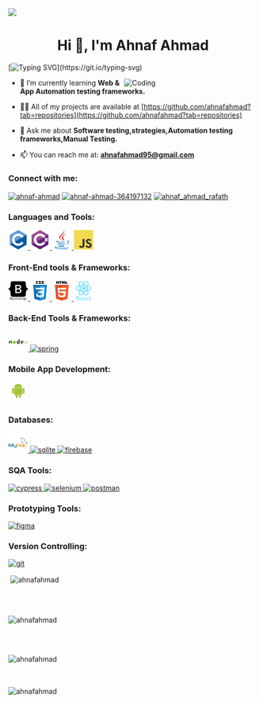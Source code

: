 <img src="https://github.com/ahnafahmad/ahnafahmad/blob/main/Github_Banner.png" />
 
<h1 align="center">Hi 👋, I'm Ahnaf Ahmad</h1>
 
[![Typing SVG](https://readme-typing-svg.herokuapp.com?font=Fira+Code&size=18&pause=1000&color=2686B0&center=true&vCenter=true&width=450&lines=Software+Manual+%26+Automation+Tester.)](https://git.io/typing-svg)

<img align="right" alt="Coding" width="270" src="https://miro.medium.com/max/1400/1*4fNBO_UDYEVxM0E5T2FyJQ.gif">

- 🌱 I’m currently learning **Web & App Automation testing frameworks.**

- 👨‍💻 All of my projects are available at [https://github.com/ahnafahmad?tab=repositories](https://github.com/ahnafahmad?tab=repositories)

- 💬 Ask me about **Software testing,strategies,Automation testing frameworks,Manual Testing.**

- 📫 You can reach me at: **ahnafahmad95@gmail.com**

 
 <h3 align="left">Connect with me:</h3>
<p align="left">
  <a href="https://github.com/ahnafahmad" target="blank"><img align="center" src="https://raw.githubusercontent.com/rahuldkjain/github-profile-readme-generator/master/src/images/icons/Social/github.svg" alt="ahnaf-ahmad" height="30" width="40" /></a>
<a href="https://linkedin.com/in/ahnaf-ahmad-364197132" target="blank"><img align="center" src="https://raw.githubusercontent.com/rahuldkjain/github-profile-readme-generator/master/src/images/icons/Social/linked-in-alt.svg" alt="ahnaf-ahmad-364197132" height="30" width="40" /></a>
<a href="https://instagram.com/ahnaf_ahmad_rafath" target="blank"><img align="center" src="https://raw.githubusercontent.com/rahuldkjain/github-profile-readme-generator/master/src/images/icons/Social/instagram.svg" alt="ahnaf_ahmad_rafath" height="30" width="40" /></a>
</p>
 
<h3 align="left">Languages and Tools:</h3>
<p align="left"> 
 <a href="https://www.cprogramming.com/" target="_blank" rel="noreferrer"> <img src="https://raw.githubusercontent.com/devicons/devicon/master/icons/c/c-original.svg"  alt="c" width="40" height="40"/> </a> 
<a href="https://www.w3schools.com/cs/" target="_blank" rel="noreferrer"> <img src="https://raw.githubusercontent.com/devicons/devicon/master/icons/csharp/csharp-original.svg" alt="csharp" width="40" height="40"/> </a>
<a href="https://www.java.com" target="_blank" rel="noreferrer"> <img src="https://raw.githubusercontent.com/devicons/devicon/master/icons/java/java-original.svg" alt="java" width="40" height="40"/> </a> 
<a href="https://developer.mozilla.org/en-US/docs/Web/JavaScript" target="_blank" rel="noreferrer"> <img src="https://raw.githubusercontent.com/devicons/devicon/master/icons/javascript/javascript-original.svg" alt="javascript" width="40" height="40"/> </a></p>

 
<h3 align="left">Front-End tools & Frameworks:</h3>
<p align="left"> <a href="https://getbootstrap.com" target="_blank" rel="noreferrer"> <img src="https://raw.githubusercontent.com/devicons/devicon/master/icons/bootstrap/bootstrap-plain-wordmark.svg" alt="bootstrap" width="40" height="40"/> </a> 
<a href="https://www.w3schools.com/css/" target="_blank" rel="noreferrer"> <img src="https://raw.githubusercontent.com/devicons/devicon/master/icons/css3/css3-original-wordmark.svg" alt="css3" width="40" height="40"/> </a> 
<a href="https://www.w3.org/html/" target="_blank" rel="noreferrer"> <img src="https://raw.githubusercontent.com/devicons/devicon/master/icons/html5/html5-original-wordmark.svg" alt="html5" width="40" height="40"/> </a> 
<a href="https://reactjs.org/" target="_blank" rel="noreferrer"> <img src="https://raw.githubusercontent.com/devicons/devicon/master/icons/react/react-original-wordmark.svg" alt="react" width="40" height="40"/> </a> 
 </p>


<h3 align="left">Back-End Tools & Frameworks:</h3>
<p align="left"> 
<a href="https://nodejs.org" target="_blank" rel="noreferrer"> <img src="https://raw.githubusercontent.com/devicons/devicon/master/icons/nodejs/nodejs-original-wordmark.svg" alt="nodejs" width="40" height="40"/> </a> 
<a href="https://spring.io/" target="_blank" rel="noreferrer"> <img src="https://www.vectorlogo.zone/logos/springio/springio-icon.svg" alt="spring" width="40" height="40"/> </a> </p>


<h3 align="left">Mobile App Development:</h3>
<p align="left"> 
 <a href="https://developer.android.com" target="_blank" rel="noreferrer"> <img src="https://raw.githubusercontent.com/devicons/devicon/master/icons/android/android-original-wordmark.svg" alt="android" width="40" height="40"/> </a> </p>


<h3 align="left">Databases:</h3>
<p align="left"> 
 <a href="https://www.mysql.com/" target="_blank" rel="noreferrer"> <img src="https://raw.githubusercontent.com/devicons/devicon/master/icons/mysql/mysql-original-wordmark.svg" alt="mysql" width="40" height="40"/> </a> 
 <a href="https://www.sqlite.org/" target="_blank" rel="noreferrer"> <img src="https://www.vectorlogo.zone/logos/sqlite/sqlite-icon.svg" alt="sqlite" width="40" height="40"/> </a> 
 <a href="https://firebase.google.com/" target="_blank" rel="noreferrer"> <img src="https://www.vectorlogo.zone/logos/firebase/firebase-icon.svg" alt="firebase" width="40" height="40"/> </a> 




<h3 align="left">SQA Tools:</h3>
<p align="left"> 
 <a href="https://www.cypress.io" target="_blank" rel="noreferrer"> <img src="https://raw.githubusercontent.com/simple-icons/simple-icons/6e46ec1fc23b60c8fd0d2f2ff46db82e16dbd75f/icons/cypress.svg" alt="cypress" width="40" height="40"/> </a> 
 <a href="https://www.selenium.dev" target="_blank" rel="noreferrer"> <img src="https://raw.githubusercontent.com/detain/svg-logos/780f25886640cef088af994181646db2f6b1a3f8/svg/selenium-logo.svg" alt="selenium" width="40" height="40"/> </a>
 <a href="https://postman.com" target="_blank" rel="noreferrer"> <img src="https://www.vectorlogo.zone/logos/getpostman/getpostman-icon.svg" alt="postman" width="40" height="40"/> </a> </p>


<h3 align="left">Prototyping Tools:</h3>
<p align="left"> <a href="https://www.figma.com/" target="_blank" rel="noreferrer"> <img src="https://www.vectorlogo.zone/logos/figma/figma-icon.svg" alt="figma" width="40" height="40"/> </a> 

<h3 align="left">Version Controlling:</h3>
<p align="left"> <a href="https://git-scm.com/" target="_blank" rel="noreferrer"> <img src="https://www.vectorlogo.zone/logos/git-scm/git-scm-icon.svg" alt="git" width="40" height="40"/> </a> </p>





<p>&nbsp;<img align="center" src="https://github-readme-stats.vercel.app/api?username=ahnafahmad&show_icons=true&locale=en" alt="ahnafahmad" /></p><br><br>

<p><img align="center" src="https://github-readme-streak-stats.herokuapp.com/?user=ahnafahmad&" alt="ahnafahmad" /></p><br><br>

<p><img align="left" src="https://github-readme-stats.vercel.app/api/top-langs?username=ahnafahmad&show_icons=true&locale=en&layout=compact" alt="ahnafahmad" /></p><br><br><br>



<p align="left"> <img src="https://komarev.com/ghpvc/?username=ahnafahmad&label=Profile%20views&color=0e75b6&style=flat" alt="ahnafahmad" /> </p><br><br>





<!-- ### Hi there 👋 -->

<!--
**ahnafahmad/ahnafahmad** is a ✨ _special_ ✨ repository because its `README.md` (this file) appears on your GitHub profile.

Here are some ideas to get you started:

- 🔭 I’m currently working on ...
- 🌱 I’m currently learning ...
- 👯 I’m looking to collaborate on ...
- 🤔 I’m looking for help with ...
- 💬 Ask me about ...
- 📫 How to reach me: ...
- 😄 Pronouns: ...
- ⚡ Fun fact: ...
-->
